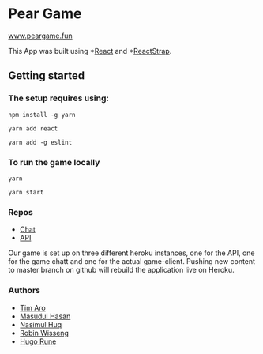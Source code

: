 # Pear Game
www.peargame.fun

This App was built using *[React](https://reactjs.org) and *[ReactStrap](https://reactstrap.github.io).

## Getting started

### The setup requires using:

```
npm install -g yarn
```
```
yarn add react
```
```
yarn add -g eslint
```

### To run the game locally

```
yarn
```
```
yarn start
```

### Repos
* [Chat](https://github.com/rawnney/PearGameChat)
* [API](https://github.com/robinwiss/PearGameAPI)


Our game is set up on three different heroku instances, one for the API, one for the game chatt and one for the actual game-client. Pushing new content to master branch on github will rebuild the application live on Heroku.

### Authors

* [Tim Aro](https://github.com/Finen2)
* [Masudul Hasan](https://github.com/masudulhas)
* [Nasimul Huq](https://github.com/nasimjibs)
* [Robin Wisseng](https://github.com/robinwiss)
* [Hugo Rune](https://github.com/rawnney)
